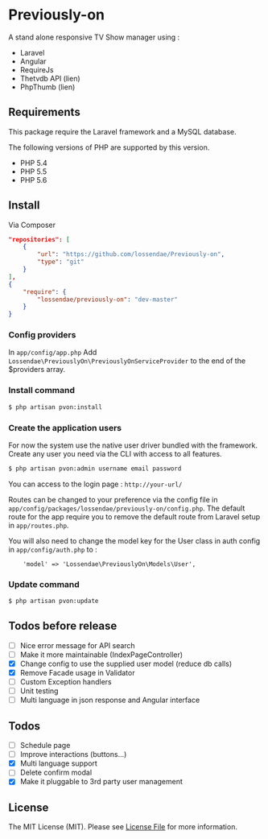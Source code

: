 Previously-on
=============

A stand alone responsive TV Show manager using :

* Laravel
* Angular
* RequireJs
* Thetvdb API (lien)
* PhpThumb (lien)

## Requirements

This package require the Laravel framework and a MySQL database.

The following versions of PHP are supported by this version.

* PHP 5.4
* PHP 5.5
* PHP 5.6

## Install

Via Composer

``` json
"repositories": [
    {
        "url": "https://github.com/lossendae/Previously-on",
        "type": "git"
    }
],
{
    "require": {
        "lossendae/previously-on": "dev-master"
    }
}
```

### Config providers

In `app/config/app.php`
Add `Lossendae\PreviouslyOn\PreviouslyOnServiceProvider` to the end of the $providers array.

### Install command

``` bash
$ php artisan pvon:install
```

### Create the application users

For now the system use the native user driver bundled with the framework.
Create any user you need via the CLI with access to all features.

``` bash
$ php artisan pvon:admin username email password
```

You can access to the login page : `http://your-url/`

Routes can be changed to your preference via the config file in `app/config/packages/lossendae/previously-on/config.php`.
The default route for the app require you to remove the default route from Laravel setup in `app/routes.php`.

You will also need to change the model key for the User class in auth config in `app/config/auth.php` to :

```
    'model' => 'Lossendae\PreviouslyOn\Models\User',
```

### Update command

``` bash
$ php artisan pvon:update
```

## Todos before release

- [ ] Nice error message for API search
- [ ] Make it more maintainable (IndexPageController)
- [x] Change config to use the supplied user model (reduce db calls)
- [x] Remove Facade usage in Validator
- [ ] Custom Exception handlers
- [ ] Unit testing
- [ ] Multi language in json response and Angular interface

## Todos

- [ ] Schedule page
- [ ] Improve interactions (buttons...)
- [x] Multi language support
- [ ] Delete confirm modal
- [x] Make it pluggable to 3rd party user management

## License

The MIT License (MIT). Please see [License File](https://github.com/thephpleague/fractal/blob/master/LICENSE) for more information.
